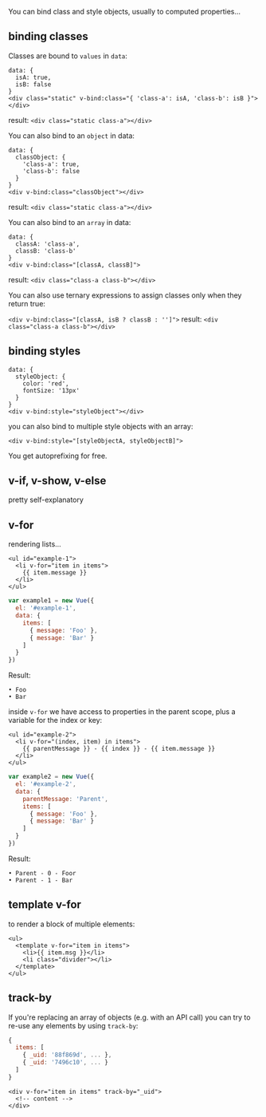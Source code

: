 You can bind class and style objects, usually to computed properties...

## binding classes

Classes are bound to `values` in `data`:

```
data: {
  isA: true,
  isB: false
}
<div class="static" v-bind:class="{ 'class-a': isA, 'class-b': isB }"></div>
```
result:
`<div class="static class-a"></div>`

You can also bind to an `object` in data:

```
data: {
  classObject: {
    'class-a': true,
    'class-b': false
  }
}
<div v-bind:class="classObject"></div>

```
result:
`<div class="static class-a"></div>`

You can also bind to an `array` in data:

```
data: {
  classA: 'class-a',
  classB: 'class-b'
}
<div v-bind:class="[classA, classB]">
```
result: `<div class="class-a class-b"></div>`

You can also use ternary expressions to assign classes only when they return true:

`<div v-bind:class="[classA, isB ? classB : '']">`
result: `<div class="class-a class-b"></div>`

## binding styles

```
data: {
  styleObject: {
    color: 'red',
    fontSize: '13px'
  }
}
<div v-bind:style="styleObject"></div>
```

you can also bind to multiple style objects with an array:

`<div v-bind:style="[styleObjectA, styleObjectB]">`

You get autoprefixing for free.

## v-if, v-show, v-else

pretty self-explanatory

## v-for

rendering lists...

```
<ul id="example-1">
  <li v-for="item in items">
    {{ item.message }}
  </li>
</ul>
```

```javascript
var example1 = new Vue({
  el: '#example-1',
  data: {
    items: [
      { message: 'Foo' },
      { message: 'Bar' }
    ]
  }
})
```
Result:
```
• Foo
• Bar
```

inside `v-for` we have access to properties in the parent scope, plus a variable for the index or key:

```
<ul id="example-2">
  <li v-for="(index, item) in items">
    {{ parentMessage }} - {{ index }} - {{ item.message }}
  </li>
</ul>
```
```javascript
var example2 = new Vue({
  el: '#example-2',
  data: {
    parentMessage: 'Parent',
    items: [
      { message: 'Foo' },
      { message: 'Bar' }
    ]
  }
})
```
Result:
```
• Parent - 0 - Foor
• Parent - 1 - Bar
```

## template v-for

to render a block of multiple elements:

```
<ul>
  <template v-for="item in items">
    <li>{{ item.msg }}</li>
    <li class="divider"></li>
  </template>
</ul>
```

## track-by

If you're replacing an array of objects (e.g. with an API call) you can try to re-use any elements by using `track-by`:

```javascript
{
  items: [
    { _uid: '88f869d', ... },
    { _uid: '7496c10', ... }
  ]
}
```
```
<div v-for="item in items" track-by="_uid">
  <!-- content -->
</div>
```

















